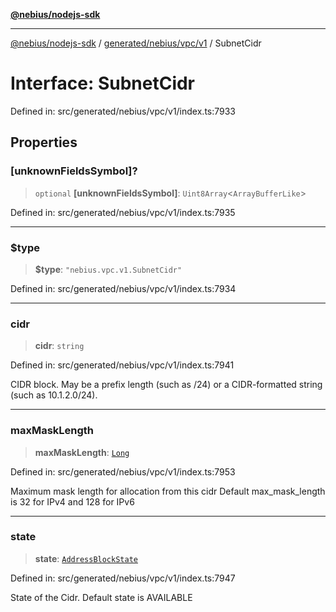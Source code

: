 [**@nebius/nodejs-sdk**](../../../../../README.md)

---

[@nebius/nodejs-sdk](../../../../../README.md) / [generated/nebius/vpc/v1](../README.md) / SubnetCidr

# Interface: SubnetCidr

Defined in: src/generated/nebius/vpc/v1/index.ts:7933

## Properties

### \[unknownFieldsSymbol\]?

> `optional` **\[unknownFieldsSymbol\]**: `Uint8Array`\<`ArrayBufferLike`\>

Defined in: src/generated/nebius/vpc/v1/index.ts:7935

---

### $type

> **$type**: `"nebius.vpc.v1.SubnetCidr"`

Defined in: src/generated/nebius/vpc/v1/index.ts:7934

---

### cidr

> **cidr**: `string`

Defined in: src/generated/nebius/vpc/v1/index.ts:7941

CIDR block.
May be a prefix length (such as /24) or a CIDR-formatted string (such as 10.1.2.0/24).

---

### maxMaskLength

> **maxMaskLength**: [`Long`](../../../../../runtime/protos/core/classes/Long.md)

Defined in: src/generated/nebius/vpc/v1/index.ts:7953

Maximum mask length for allocation from this cidr
Default max_mask_length is 32 for IPv4 and 128 for IPv6

---

### state

> **state**: [`AddressBlockState`](../type-aliases/AddressBlockState.md)

Defined in: src/generated/nebius/vpc/v1/index.ts:7947

State of the Cidr.
Default state is AVAILABLE
